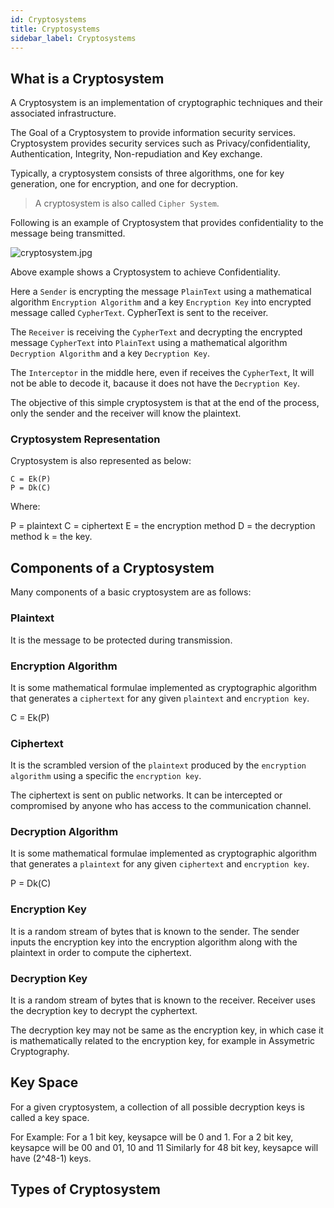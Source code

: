 ```yaml
---
id: Cryptosystems
title: Cryptosystems
sidebar_label: Cryptosystems
---
```


## What is a Cryptosystem

A Cryptosystem is an implementation of cryptographic techniques and their associated infrastructure.

The Goal of a Cryptosystem to provide information security services. Cryptosystem provides security services such as Privacy/confidentiality, Authentication, Integrity, Non-repudiation and Key exchange.

Typically, a cryptosystem consists of three algorithms, one for key generation, one for encryption, and one for decryption.

> A cryptosystem is also called `Cipher System`.

Following is an example of Cryptosystem that provides confidentiality to the message being transmitted.

![cryptosystem.jpg](assets/cryptosystem.jpg)

Above example shows a Cryptosystem to achieve Confidentiality. 

Here a `Sender` is encrypting the message `PlainText` using a mathematical algorithm `Encryption Algorithm` and a key `Encryption Key` into encrypted message called `CypherText`. CypherText is sent to the receiver. 

The `Receiver` is receiving the `CypherText` and decrypting the encrypted message `CypherText` into `PlainText` using a mathematical algorithm `Decryption Algorithm` and a key `Decryption Key`.

The `Interceptor` in the middle here, even if receives the `CypherText`, It will not be able to decode it, bacause it does not have the `Decryption Key`.

The objective of this simple cryptosystem is that at the end of the process, only the sender and the receiver will know the plaintext.

### Cryptosystem Representation

Cryptosystem is also represented as below: 

```
C = Ek(P)
P = Dk(C)
```

Where:

P = plaintext
C = ciphertext
E = the encryption method
D = the decryption method
k = the key.

## Components of a Cryptosystem

Many components of a basic cryptosystem are as follows:

### Plaintext

It is the message to be protected during transmission.

### Encryption Algorithm

It is some mathematical formulae implemented as cryptographic algorithm that generates a `ciphertext` for any given `plaintext` and `encryption key`.

C = Ek(P)

### Ciphertext

It is the scrambled version of the `plaintext` produced by the `encryption algorithm` using a specific the `encryption key`. 

The ciphertext is sent on public networks. It can be intercepted or compromised by anyone who has access to the communication channel.

### Decryption Algorithm

It is some mathematical formulae implemented as cryptographic algorithm that generates a `plaintext` for any given `ciphertext` and `encryption key`.

P = Dk(C)

### Encryption Key

It is a random stream of bytes that is known to the sender. The sender inputs the encryption key into the encryption algorithm along with the plaintext in order to compute the ciphertext.

### Decryption Key

It is a random stream of bytes that is known to the receiver. Receiver uses the  decryption key to decrypt the cyphertext.

The decryption key may not be same as the encryption key, in which case it is mathematically related to the encryption key, for example in Assymetric Cryptography.

## Key Space

For a given cryptosystem, a collection of all possible decryption keys is called a key space. 

For Example: 
For a 1 bit key, keysapce will be 0 and 1. 
For a 2 bit key, keysapce will be 00 and 01, 10 and 11
Similarly for 48 bit key, keysapce will have (2^48-1) keys. 


## Types of Cryptosystem


